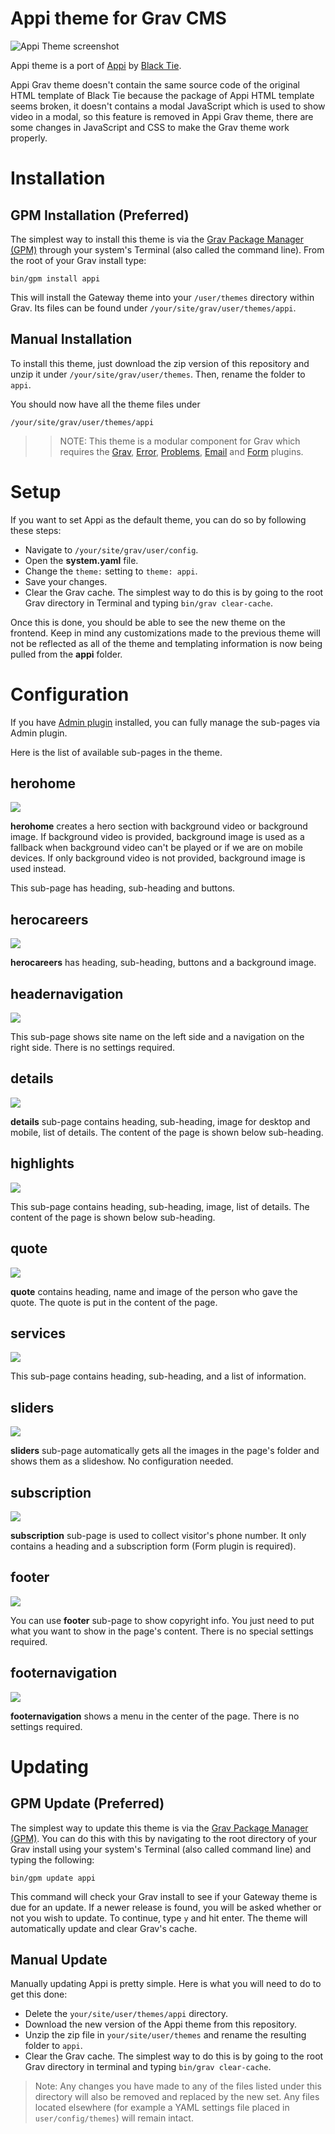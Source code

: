 # Appi theme for Grav CMS

![Appi Theme screenshot](screenshot.jpg)

Appi theme is a port of [Appi](http://blacktie.co/2015/08/appi-app-landing-page/) by [Black Tie](http://blacktie.co/).

Appi Grav theme doesn't contain the same source code of the original HTML template of Black Tie because the package of Appi HTML template seems broken, it doesn't contains a modal JavaScript which is used to show video in a modal, so this feature is removed in Appi Grav theme, there are some changes in JavaScript and CSS to make the Grav theme work properly.

# Installation

## GPM Installation (Preferred)

The simplest way to install this theme is via the [Grav Package Manager (GPM)](http://learn.getgrav.org/advanced/grav-gpm) through your system's Terminal (also called the command line).  From the root of your Grav install type:

    bin/gpm install appi

This will install the Gateway theme into your `/user/themes` directory within Grav. Its files can be found under `/your/site/grav/user/themes/appi`.

## Manual Installation

To install this theme, just download the zip version of this repository and unzip it under `/your/site/grav/user/themes`. Then, rename the folder to `appi`.

You should now have all the theme files under

    /your/site/grav/user/themes/appi

>> NOTE: This theme is a modular component for Grav which requires the [Grav](http://github.com/getgrav/grav), [Error](https://github.com/getgrav/grav-theme-error), [Problems](https://github.com/getgrav/grav-plugin-problems), [Email](https://github.com/getgrav/grav-plugin-email) and [Form](https://github.com/getgrav/grav-plugin-form) plugins.

# Setup

If you want to set Appi as the default theme, you can do so by following these steps:

* Navigate to `/your/site/grav/user/config`.
* Open the **system.yaml** file.
* Change the `theme:` setting to `theme: appi`.
* Save your changes.
* Clear the Grav cache. The simplest way to do this is by going to the root Grav directory in Terminal and typing `bin/grav clear-cache`.

Once this is done, you should be able to see the new theme on the frontend. Keep in mind any customizations made to the previous theme will not be reflected as all of the theme and templating information is now being pulled from the **appi** folder.

# Configuration

If you have [Admin plugin](https://github.com/getgrav/grav-plugin-admin) installed, you can fully manage the sub-pages via Admin plugin.

Here is the list of available sub-pages in the theme.

## herohome

![](screenshots/herohome.jpg)

**herohome** creates a hero section with background video or background image. If background video is provided, background image is used as a fallback when background video can't be played or if we are on mobile devices. If only background video is not provided, background image is used instead.

This sub-page has heading, sub-heading and buttons.

## herocareers

![](screenshots/herocareers.jpg)

**herocareers** has heading, sub-heading, buttons and a background image.

## headernavigation

![](screenshots/headernavigation.jpg)

This sub-page shows site name on the left side and a navigation on the right side. There is no settings required.

## details

![](screenshots/details.jpg)

**details** sub-page contains heading, sub-heading, image for desktop and mobile, list of details. The content of the page is shown below sub-heading.

## highlights

![](screenshots/highlights.jpg)

This sub-page contains heading, sub-heading, image, list of details. The content of the page is shown below sub-heading.

## quote

![](screenshots/quote.jpg)

**quote** contains heading, name and image of the person who gave the quote. The quote is put in the content of the page.

## services

![](screenshots/services.jpg)

This sub-page contains heading, sub-heading, and a list of information.

## sliders

![](screenshots/sliders.jpg)

**sliders** sub-page automatically gets all the images in the page's folder and shows them as a slideshow. No configuration needed.

## subscription

![](screenshots/subscription.jpg)

**subscription** sub-page is used to collect visitor's phone number. It only contains a heading and a subscription form (Form plugin is required).

## footer

![](screenshots/footer.jpg)

You can use **footer** sub-page to show copyright info. You just need to put what you want to show in the page's content. There is no special settings required.

## footernavigation

![](screenshots/footernavigation.jpg)

**footernavigation** shows a menu in the center of the page. There is no settings required.

# Updating

## GPM Update (Preferred)

The simplest way to update this theme is via the [Grav Package Manager (GPM)](http://learn.getgrav.org/advanced/grav-gpm). You can do this with this by navigating to the root directory of your Grav install using your system's Terminal (also called command line) and typing the following:

    bin/gpm update appi

This command will check your Grav install to see if your Gateway theme is due for an update. If a newer release is found, you will be asked whether or not you wish to update. To continue, type `y` and hit enter. The theme will automatically update and clear Grav's cache.

## Manual Update

Manually updating Appi is pretty simple. Here is what you will need to do to get this done:

* Delete the `your/site/user/themes/appi` directory.
* Download the new version of the Appi theme from this repository.
* Unzip the zip file in `your/site/user/themes` and rename the resulting folder to `appi`.
* Clear the Grav cache. The simplest way to do this is by going to the root Grav directory in terminal and typing `bin/grav clear-cache`.

> Note: Any changes you have made to any of the files listed under this directory will also be removed and replaced by the new set. Any files located elsewhere (for example a YAML settings file placed in `user/config/themes`) will remain intact.
